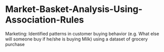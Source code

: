# Market-Basket-Analysis-Using-Association-Rules
Marketing: Identified patterns in customer buying behavior (e.g. What else will someone buy if he/she is buying Milk) using a dataset of grocery purchase
